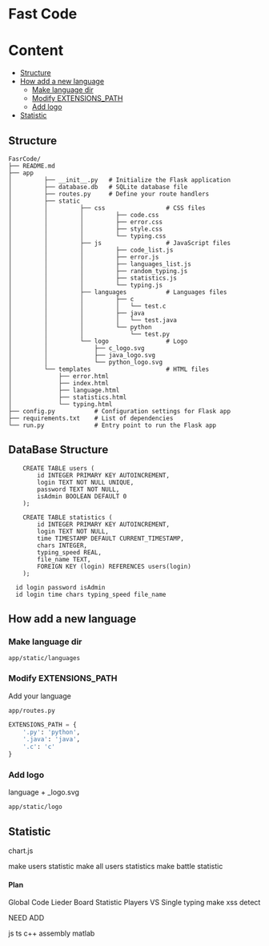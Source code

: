 # Fast Code

# Content

- [Structure](#structure)
- [How add a new language](#how-add-a-new-language)
  - [Make language dir](#make-language-dir)
  - [Modify EXTENSIONS_PATH](#modify-extensions_path)
  - [Add logo](#add-logo)
- [Statistic](#statistic)

## Structure

```
FasrCode/
├── README.md
├── app
│         ├── __init__.py   # Initialize the Flask application
│         ├── database.db   # SQLite database file
│         ├── routes.py     # Define your route handlers
│         ├── static
│         │         ├── css                 # CSS files
│         │         │         ├── code.css
│         │         │         ├── error.css
│         │         │         ├── style.css
│         │         │         └── typing.css
│         │         ├── js                  # JavaScript files
│         │         │         ├── code_list.js
│         │         │         ├── error.js
│         │         │         ├── languages_list.js
│         │         │         ├── random_typing.js
│         │         │         ├── statistics.js
│         │         │         └── typing.js
│         │         ├── languages           # Languages files
│         │         │         ├── c
│         │         │         │   └── test.c
│         │         │         ├── java
│         │         │         │   └── test.java
│         │         │         └── python
│         │         │             └── test.py
│         │         └── logo                # Logo
│         │             ├── c_logo.svg
│         │             ├── java_logo.svg
│         │             └── python_logo.svg
│         └── templates                     # HTML files
│             ├── error.html
│             ├── index.html
│             ├── language.html
│             ├── statistics.html
│             └── typing.html
├── config.py           # Configuration settings for Flask app
├── requirements.txt    # List of dependencies
└── run.py              # Entry point to run the Flask app
```

## DataBase Structure
```
    CREATE TABLE users (
        id INTEGER PRIMARY KEY AUTOINCREMENT,
        login TEXT NOT NULL UNIQUE,
        password TEXT NOT NULL,
        isAdmin BOOLEAN DEFAULT 0
    );

    CREATE TABLE statistics (
        id INTEGER PRIMARY KEY AUTOINCREMENT,
        login TEXT NOT NULL,
        time TIMESTAMP DEFAULT CURRENT_TIMESTAMP,
        chars INTEGER,
        typing_speed REAL,
        file_name TEXT,
        FOREIGN KEY (login) REFERENCES users(login)
    );
```

```
  id login password isAdmin
  id login time chars typing_speed file_name
```

## How add a new language

### Make language dir

`
app/static/languages
`

### Modify EXTENSIONS_PATH
Add your language

`
app/routes.py
`

```python
EXTENSIONS_PATH = {
    '.py': 'python',
    '.java': 'java',
    '.c': 'c'
}
```

### Add logo

language + _logo.svg

`
app/static/logo
`

## Statistic
chart.js

make users statistic
make all users statistics
make battle statistic




#### Plan

Global Code
Lieder Board
Statistic
Players VS
Single typing
make xss detect

NEED ADD

js
ts
c++
assembly
matlab
